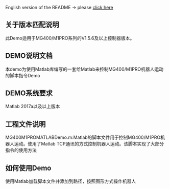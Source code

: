 English version of the README -> please [click here](./README-EN.md)

## 关于版本匹配说明
此Demo适用于MG400/M1PRO系列的V1.5.6及以上控制器版本。

## DEMO说明文档

本demo为使用Matlab库编写的一套给Matlab来控制MG400/M1PRO机器人运动的脚本指令Demo

## DEMO系统要求

Matlab 2017a以及以上版本

## 工程文件说明

MG400M1PROMATLABDemo.m:Matlab的脚本文件用于控制MG400/M1PRO机器人运动。使用了Matlab TCP通讯的方式控制机器人运动。该脚本实现了大部分指令的使用方法

## 如何使用Demo

使用Matlab加载脚本文件并添加到路径，按照图形方式操作机器人

